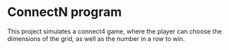 # ConnectN program
This project simulates a connect4 game, where the player can choose the dimensions of the grid, as well as the number in a row to win.
